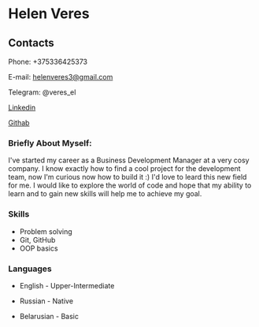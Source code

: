 # Helen Veres

## Contacts 
Phone: +375336425373

E-mail: helenveres3@gmail.com

Telegram: @veres_el

[Linkedin](https://www.linkedin.com/in/helen-veres-4b1a6921a/)

[Githab](https://github.com/helenveres)


### Briefly About Myself:

I've started my career as a Business Development Manager at a very cosy company. I know exactly how to find a cool project for the development team, now I'm curious now how to build it :) I'd love to leard this new field for me. I would like to explore the world of code and hope that my ability to learn and to gain new skills will help me to achieve my goal. 

### Skills

- Problem solving
- Git, GitHub
- OOP basics

### Languages

- English - Upper-Intermediate

- Russian - Native

- Belarusian - Basic
